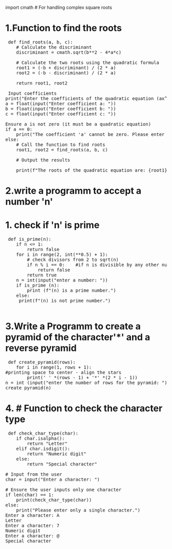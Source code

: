 import cmath  # For handling complex square roots

# 1.Function to find the roots
<pre> def find_roots(a, b, c):
    # Calculate the discriminant
    discriminant = cmath.sqrt(b**2 - 4*a*c)

    # Calculate the two roots using the quadratic formula
    root1 = (-b + discriminant) / (2 * a)
    root2 = (-b - discriminant) / (2 * a)

    return root1, root2

 Input coefficients
print("Enter the coefficients of the quadratic equation (ax^2 + bx + c = 0):")
a = float(input("Enter coefficient a: "))
b = float(input("Enter coefficient b: "))
c = float(input("Enter coefficient c: "))

Ensure a is not zero (it must be a quadratic equation)
if a == 0:
    print("The coefficient 'a' cannot be zero. Please enter a valid quadratic equation.")
else:
    # Call the function to find roots
    root1, root2 = find_roots(a, b, c)

    # Output the results
    
    print(f"The roots of the quadratic equation are: {root1} and {root2}")</pre>
# 2.write a programm to accept a number 'n'
# 1. check if 'n' is prime
<pre> def is_prime(n):
    if n <= 1:
        return false
    for i in range(2, int(**0.5) + 1):
        # check divisors from 2 to sqrt(n)
        if n % i == 0:    #if n is divisible by any other number than 1 and itself
            return false
        return true
    n = int(input("enter a number: "))
    if is_prime (n):
        print (f"(n) is a prime number.")
    else:
     print(f"(n) is not prime number.")
    </pre>
     
# 3.Write a Programm to create a pyramid of the character'*' and a reverse pyramid
<pre> def create_pyramid(rows):
    for i in range(1, rows + 1):
#printing space to center - align the stars
        print(' ' *(rows - 1) + '*' *(2 * i - 1))
n = int (input("enter the number of rows for the pyramid: "))
create_pyramid(n) </pre>

# 4. # Function to check the character type
<pre> def check_char_type(char):
    if char.isalpha():
        return "Letter"
    elif char.isdigit():
        return "Numeric digit"
    else:
        return "Special character"

# Input from the user
char = input("Enter a character: ")

# Ensure the user inputs only one character
if len(char) == 1:
    print(check_char_type(char))
else:
    print("Please enter only a single character.")
Enter a character: A
Letter
Enter a character: 7
Numeric digit
Enter a character: @
Special character
</pre>
